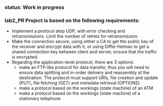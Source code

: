 ### status: Work in progress

### lab2_PR Project is based on the following requirements:

* Implement a protocol atop UDP, with error checking and retransmissions. Limit the number of retries for retransmission.
* Make the connection secure, using either a CA to get the public key of the receiver and encrypt data with it, or using Diffie-Helman to get a shared connection key between client and server, ensure that the traffic is encrypted.
* Regarding the application-level protocol, there are 3 options:
  - make an FTP-like protocol for data transfer, thus you will need to ensure data splitting and in-order delivery and reassembly at the destination. The protocol must support URIs, file creation and update (PUT), file fetching (GET) and metadata retrieval (OPTIONS)
  - make a protocol based on the workings (state machine) of an ATM
  - make a protocol based on the workings (state machine) of a stationary telephone
